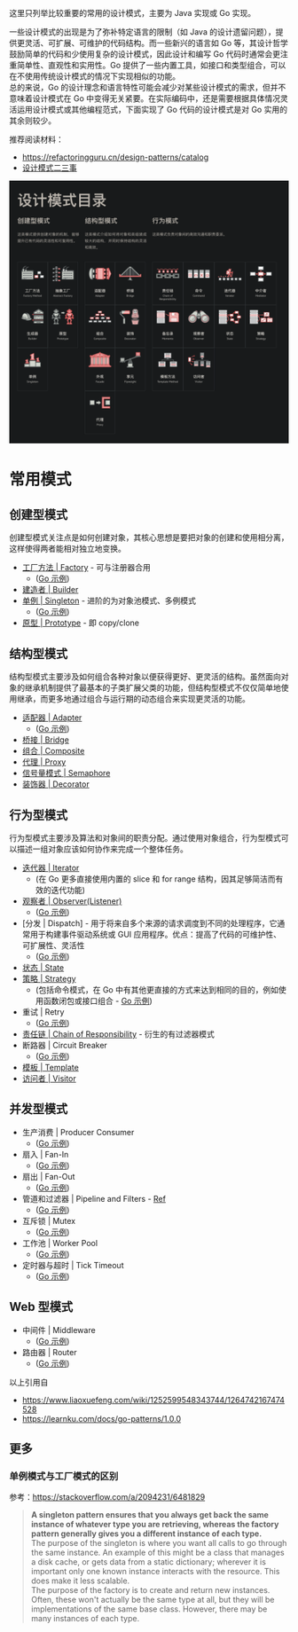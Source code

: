 这里只列举比较重要的常用的设计模式，主要为 Java 实现或 Go 实现。  

一些设计模式的出现是为了弥补特定语言的限制（如 Java 的设计遗留问题），提供更灵活、可扩展、可维护的代码结构。而一些新兴的语言如 Go 等，其设计哲学鼓励简单的代码和少使用复杂的设计模式，因此设计和编写 Go 代码时通常会更注重简单性、直观性和实用性。Go 提供了一些内置工具，如接口和类型组合，可以在不使用传统设计模式的情况下实现相似的功能。  
总的来说，Go 的设计理念和语言特性可能会减少对某些设计模式的需求，但并不意味着设计模式在 Go 中变得无关紧要。在实际编码中，还是需要根据具体情况灵活运用设计模式或其他编程范式，下面实现了 Go 代码的设计模式是对 Go 实用的其余则较少。  

推荐阅读材料：  
* https://refactoringguru.cn/design-patterns/catalog
* [设计模式二三事](https://tech.meituan.com/2022/03/10/interesting-talk-about-design-patterns.html)

![](./设计模式目录：22种设计模式.png)  

# 常用模式

## 创建型模式
创建型模式关注点是如何创建对象，其核心思想是要把对象的创建和使用相分离，这样使得两者能相对独立地变换。  
* [工厂方法 | Factory](./Factory.java) - 可与注册器合用
  * ([Go 示例](./Factory.go))
* [建造者 | Builder](./Builder.java)
* [单例 | Singleton](./Singleton.java) - 进阶的为对象池模式、多例模式
  * ([Go 示例](./Singleton.go))
* [原型 | Prototype](./Prototype.java) - 即 copy/clone
  
## 结构型模式
结构型模式主要涉及如何组合各种对象以便获得更好、更灵活的结构。虽然面向对象的继承机制提供了最基本的子类扩展父类的功能，但结构型模式不仅仅简单地使用继承，而更多地通过组合与运行期的动态组合来实现更灵活的功能。  
* [适配器 | Adapter](./Adapter.java)
  * ([Go 示例](./Adapter.go))
* [桥接 | Bridge](./Bridge.java)
* [组合 | Composite](./Composite.java)
* [代理 | Proxy](./Proxy.java)
* [信号量模式 | Semaphore](./Semaphore.java)
* [装饰器 | Decorator](./Decorator.java)  
  
## 行为型模式
行为型模式主要涉及算法和对象间的职责分配。通过使用对象组合，行为型模式可以描述一组对象应该如何协作来完成一个整体任务。  
* [迭代器 | Iterator](./Iterator.java)
  * (在 Go 更多直接使用内置的 slice 和 for range 结构，因其足够简洁而有效的迭代功能)
* [观察者 | Observer(Listener)](./Observer.java)
  * ([Go 示例](./Observer.go))
* [分发 | Dispatch] - 用于将来自多个来源的请求调度到不同的处理程序，它通常用于构建事件驱动系统或 GUI 应用程序。优点：提高了代码的可维护性、可扩展性、灵活性
  * ([Go 示例](./Dispatch.go))
* [状态 | State](./State.java)
* [策略 | Strategy](./Strategy.java)
  * (包括命令模式，在 Go 中有其他更直接的方式来达到相同的目的，例如使用函数闭包或接口组合 - [Go 示例](./Strategy.go))
* 重试 | Retry
  * ([Go 示例](./Retry.go))
* [责任链 | Chain of Responsibility](./CoR.java) - 衍生的有过滤器模式
* 断路器 | Circuit Breaker
  * ([Go 示例](./CircuitBreaker.go))
* [模板 | Template](./Template.java)
* [访问者 | Visitor](./Visitor.java)

## 并发型模式
* 生产消费 | Producer Consumer
  * ([Go 示例](./ProducerConsumer.go))
* 扇入 | Fan-In
  * ([Go 示例](./FanIn.go))
* 扇出 | Fan-Out
  * ([Go 示例](./FanOut.go))
* 管道和过滤器 | Pipeline and Filters - [Ref](https://learnku.com/docs/go-patterns/1.0.0/guan-dao-he-guo-lv-qi-mo-shi-pipeline-and-filters-pattern/14762)
  * ([Go 示例](./PipelineFilters.go))
* 互斥锁 | Mutex
  * ([Go 示例](./Mutex.go))
* 工作池 | Worker Pool
  * ([Go 示例](./WorkerPool.go))
* 定时器与超时 | Tick Timeout
  * ([Go 示例](./TickTimeout.go))

## Web 型模式
* 中间件 | Middleware
  * ([Go 示例](./Middleware.go))
* 路由器 | Router
  * ([Go 示例](./Router.go))

以上引用自
* https://www.liaoxuefeng.com/wiki/1252599548343744/1264742167474528
* https://learnku.com/docs/go-patterns/1.0.0
  
## 更多
### 单例模式与工厂模式的区别
参考：https://stackoverflow.com/a/2094231/6481829  
> **A singleton pattern ensures that you always get back the same instance of whatever type you are retrieving, whereas the factory pattern generally gives you a different instance of each type.**  
> The purpose of the singleton is where you want all calls to go through the same instance. An example of this might be a class that manages a disk cache, or gets data from a static dictionary; wherever it is important only one known instance interacts with the resource. This does make it less scalable.  
> The purpose of the factory is to create and return new instances. Often, these won't actually be the same type at all, but they will be implementations of the same base class. However, there may be many instances of each type.  
